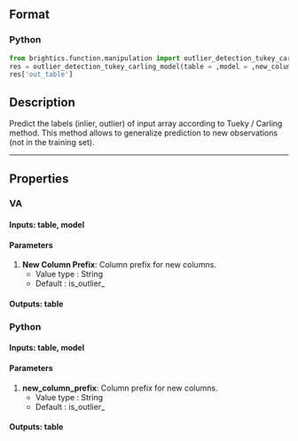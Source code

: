 ## Format
### Python
```python
from brightics.function.manipulation import outlier_detection_tukey_carling_model
res = outlier_detection_tukey_carling_model(table = ,model = ,new_column_prefix = )
res['out_table']
```

## Description
Predict the labels (inlier, outlier) of input array according to Tueky / Carling method.
This method allows to generalize prediction to new observations (not in the training set).

---

## Properties
### VA
#### Inputs: table, model

#### Parameters
1. **New Column Prefix**: Column prefix for new columns.
   - Value type : String
   - Default : is_outlier_

#### Outputs: table

### Python
#### Inputs: table, model

#### Parameters
1. **new_column_prefix**: Column prefix for new columns.
   - Value type : String
   - Default : is_outlier_

#### Outputs: table

